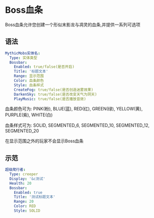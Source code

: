 **Boss血条**
============

Boss血条允许您创建一个形似末影龙与凋灵的血条,并提供一系列可选项

**语法**
--------

```yml
MythicMobs实体名:
  Type: 实体类型
  Bossbar:
    Enabled: true/false(是否开启)
    Title: '标题文本'
    Range: 显示范围
    Color: 血条颜色
    Style: 血条样式
    CreateFog: true/false(是否创造迷雾效果)
    DarkenSky: true/false(是否改变天气为阴天)
    PlayMusic: true/false(是否播放音效)
```

血条颜色可为: PINK(粉), BLUE(蓝), RED(红), GREEN(绿), YELLOW(黄), PURPLE(紫), WHITE(白)

血条样式可为: SOLID, SEGMENTED_6, SEGMENTED_10, SEGMENTED_12, SEGMENTED_20

在显示范围之外的玩家不会显示Boss血条

**示范**
---------

```yml
超级爬行者:
  Type: creeper
  Display: '&c测试'
  Health: 20
  Bossbar:
    Enabled: true
    Title: '测试标题文本'
    Range: 20
    Color: RED
    Style: SOLID
```